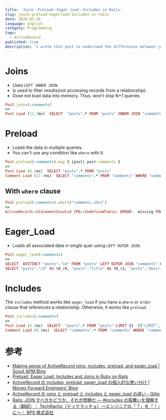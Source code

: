```yaml
---
title: 'Joins・Preload・Eager load・Includes in Rails'
slug: joins-preload-eagerload-includes-in-rails
date: 2020-03-26
language: english
category: Programming
tags:
  - ActiveRecord
published: true
description: 'I wrote this post to undersand the differences between joins, preload, eager_load and includes in Rails.'
---
```


# Joins

- Uses `LEFT INNER JOIN`.
- Is used to filter results(not accessing records from a relationship).
- Dose not load data into memory. Thus, won't stop N+1 queries.

```ruby
Post.joins(:comments)
=>
Post Load (21.3ms)  SELECT  "posts".* FROM "posts" INNER JOIN "comments" ON "comments"."post_id" = "posts"."id"
```

# Preload

- Loads the data in multiple queries.
- You can't use any condition like `where` with it.

```ruby
Post.preload(:comments).map { |post| post.comments }
=>
Post Load (0.7ms)  SELECT "posts".* FROM "posts"
Comment Load (17.7ms)  SELECT "comments".* FROM "comments" WHERE "comments"."post_id" IN ($1, $2, $3, $4, $5, $6, $7, $8, $9, $10, $11, $12, $13)
```

## With `where` clause

```ruby
Post.preload(:comments).where("comments.id=1")
=>
ActiveRecord::StatementInvalid (PG::UndefinedTable: ERROR:  missing FROM-clause entry for table "comments")
```

# Eager_Load

- Loads all associated data in single quer using `LEFT OUTER JOIN`.

```ruby
Post.eager_load(:comments)
=>
SELECT  DISTINCT "posts"."id" FROM "posts" LEFT OUTER JOIN "comments" ON "comments"."post_id" = "posts"."id" LIMIT $1  [["LIMIT", 11]]
SELECT "posts"."id" AS t0_r0, "posts"."title" AS t0_r1, "posts"."description" AS t0_r2, "posts"."user_id" AS t0_r3, "posts"."created_at" AS t0_r4, "posts"."updated_at" AS t0_r5, "posts"."status" AS t0_r6, "comments"."id" AS t1_r0, "comments"."content" AS t1_r1, "comments"."post_id" AS t1_r2, "comments"."created_at" AS t1_r3, "comments"."updated_at" AS t1_r4 FROM "posts" LEFT OUTER JOIN "comments" ON "comments"."post_id" = "posts"."id" WHERE "posts"."id" IN ($1, $2, $3, $4, $5, $6, $7, $8, $9, $10, $11)  [["id", 1], ["id", 2], ["id", 3], ["id", 4], ["id", 5], ["id", 6], ["id", 7], ["id", 8], ["id", 9], ["id", 10], ["id", 11]]
```

# Includes

The `includes` method works like `eager_load` if you have a `where` or `order` clause that references a relationship. Otherwise, it works like `preload`.

```ruby
Post.includes(:comments)
=>
Post Load (4.1ms)  SELECT  "posts".* FROM "posts" LIMIT $1  [["LIMIT", 11]]
Comment Load (0.5ms)  SELECT "comments".* FROM "comments" WHERE "comments"."post_id" IN ($1, $2, $3, $4, $5, $6, $7, $8, $9, $10, $11)
```

# 参考

- [Making sense of ActiveRecord joins, includes, preload, and eager_load \| Scout APM Blog](https://scoutapm.com/blog/activerecord-includes-vs-joins-vs-preload-vs-eager_load-when-and-where)
- [Preload, Eager Load, Includes and Joins in Ruby on Rails](https://www.railscarma.com/blog/technical-articles/preload-eager-load-includes-and-joins-in-ruby-on-rails/?__cf_chl_jschl_tk__=649af04b5c86210af8d2f1913e4a55acaaa7c115-1585016990-0-AWbeQB8KGhsRqnlJ85EVVo5VSC5DQP8xbuQAEjLTRLjo0An62MrJA6uTEEEdsLsa6WRgvIWLi8zcSvynppMh-CifdmeVZFHQG83j7kghl4ZzVI5oUINL_8WmQ5BvsBy_wYt5Mb8rmuyCybwE_eTtDf9UjyA6Rdnn-6wmv0pTu7sqSrsXFNr6TO34qbVUYEz3Z0N8f-kTuminhovNefW3XEkTcHIcTk-QRIyKDe3h3GugAtt17TZfHBvC_1laVTRlJXtWBa8azT0Hk3zYDmdcrS1aY3n5QEUVdu9nGPS_qJVuzM3XHxb0O4Djs1lRjP0KmZWwp4ffWSADsCyQjmkLydrjadmUJK_1NVq8N8iOuGEBIoIamHm2GisA2b2MJasdgg)
- [ActiveRecord の includes, preload, eager_load の個人的な使い分け \| Money Forward Engineers' Blog](https://moneyforward.com/engineers_blog/2019/04/02/activerecord-includes-preload-eagerload/)
- [ActiveRecord の joins と preload と includes と eager_load の違い - Qiita](https://qiita.com/k0kubun/items/80c5a5494f53bb88dc58)
- [Rails: JOIN すべきかどうか、それが問題だ — #includes の振舞いを理解する（翻訳）｜ TechRacho（テックラッチョ）〜エンジニアの「？」を「！」に〜｜ BPS 株式会社](https://techracho.bpsinc.jp/hachi8833/2017_09_25/45650)
